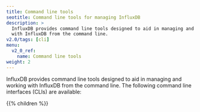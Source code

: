 ```yaml
---
title: Command line tools
seotitle: Command line tools for managing InfluxDB
description: >
  InfluxDB provides command line tools designed to aid in managing and working
  with InfluxDB from the command line.
v2.0/tags: [cli]
menu:
  v2_0_ref:
    name: Command line tools
weight: 2
---
```


InfluxDB provides command line tools designed to aid in managing and working
with InfluxDB from the command line.
The following command line interfaces (CLIs) are available:

{{% children %}}
